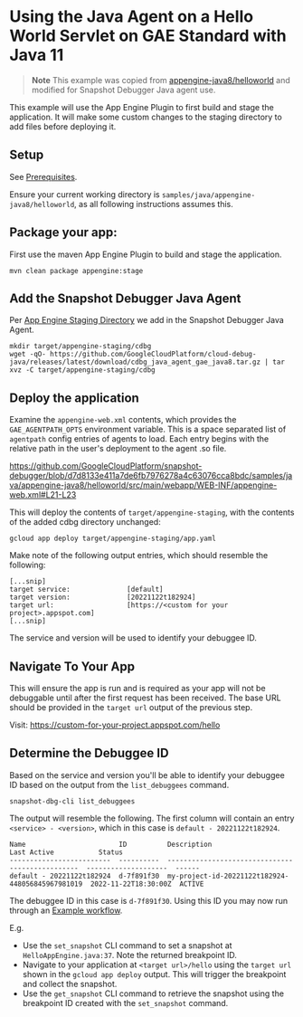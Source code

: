 # Using the Java Agent on a Hello World Servlet on GAE Standard with Java 11

> **Note**
> This example was copied from
[appengine-java8/helloworld](https://github.com/GoogleCloudPlatform/java-docs-samples/blob/main/appengine-java8/helloworld) and modified for Snapshot Debugger Java agent use.

This example will use the App Engine Plugin to first build and stage the
application. It will make some custom changes to the staging directory to add
files before deploying it.

## Setup

See [Prerequisites](../README.md#Prerequisites).

Ensure your current working directory is
`samples/java/appengine-java8/helloworld`, as all following instructions
assumes this.

## Package your app:

First use the maven App Engine Plugin to build and stage the application.

```
mvn clean package appengine:stage
```

## Add the Snapshot Debugger Java Agent

Per [App Engine Staging
Directory](../README.md#app-engine-staging-directory-and-the-snapshot-debugger-java-agent)
we add in the Snapshot Debugger Java Agent.

```
mkdir target/appengine-staging/cdbg
wget -qO- https://github.com/GoogleCloudPlatform/cloud-debug-java/releases/latest/download/cdbg_java_agent_gae_java8.tar.gz | tar xvz -C target/appengine-staging/cdbg
```

## Deploy the application

Examine the `appengine-web.xml` contents, which provides the
`GAE_AGENTPATH_OPTS` environment variable. This is a space separated list of
`agentpath` config entries of agents to load. Each entry begins with the
relative path in the user's deployment to the agent .so file.

https://github.com/GoogleCloudPlatform/snapshot-debugger/blob/d7d8133e411a7de6fb7976278a4c63076cca8bdc/samples/java/appengine-java8/helloworld/src/main/webapp/WEB-INF/appengine-web.xml#L21-L23

This will deploy the contents of `target/appengine-staging`, with the contents
of the added cdbg directory unchanged:

```
gcloud app deploy target/appengine-staging/app.yaml
```

Make note of the following output entries, which should resemble the following:

```
[...snip]
target service:              [default]
target version:              [20221122t182924]
target url:                  [https://<custom for your project>.appspot.com]
[...snip]
```

The service and version will be used to identify your debuggee ID.

## Navigate To Your App

This will ensure the app is run and is required as your app will not be
debuggable until after the first request has been received. The base URL should
be provided in the `target url` output of the previous step.

Visit: https://custom-for-your-project.appspot.com/hello

## Determine the Debuggee ID

Based on the service and version you'll be able to identify your debuggee ID
based on the output from the `list_debuggees` command.

```
snapshot-dbg-cli list_debuggees
```

The output will resemble the following. The first column will contain an entry
`<service> - <version>`, which in this case is `default - 20221122t182924`.

```
Name                       ID          Description                                       Last Active           Status
-------------------------  ----------  ------------------------------------------------  --------------------  ------
default - 20221122t182924  d-7f891f30  my-project-id-20221122t182924-448056845967981019  2022-11-22T18:30:00Z  ACTIVE
```

The debuggee ID in this case is  `d-7f891f30`. Using this ID you may now run
through an [Example workflow](../../../../README.md#example-workflow).

E.g.
*    Use the `set_snapshot` CLI command to set a snapshot at
     `HelloAppEngine.java:37`. Note the returned breakpoint ID.
*    Navigate to your application at `<target url>/hello` using the `target url`
     shown in the `gcloud app deploy` output. This will trigger the breakpoint
     and collect the snapshot.
*    Use the `get_snapshot` CLI command to retrieve the snapshot using the
     breakpoint ID created with the `set_snapshot` command.
